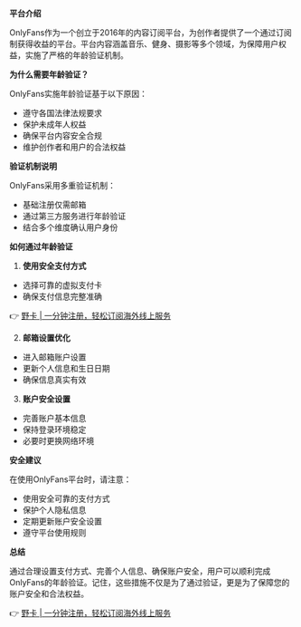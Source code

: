 **平台介绍**

OnlyFans作为一个创立于2016年的内容订阅平台，为创作者提供了一个通过订阅制获得收益的平台。平台内容涵盖音乐、健身、摄影等多个领域，为保障用户权益，实施了严格的年龄验证机制。

**为什么需要年龄验证？**

OnlyFans实施年龄验证基于以下原因：
- 遵守各国法律法规要求
- 保护未成年人权益
- 确保平台内容安全合规
- 维护创作者和用户的合法权益

**验证机制说明**

OnlyFans采用多重验证机制：
- 基础注册仅需邮箱
- 通过第三方服务进行年龄验证
- 结合多个维度确认用户身份

**如何通过年龄验证**

1. **使用安全支付方式**
- 选择可靠的虚拟支付卡
- 确保支付信息完整准确

👉 [野卡 | 一分钟注册，轻松订阅海外线上服务](https://bit.ly/bewildcard)

2. **邮箱设置优化**
- 进入邮箱账户设置
- 更新个人信息和生日日期
- 确保信息真实有效

3. **账户安全设置**
- 完善账户基本信息
- 保持登录环境稳定
- 必要时更换网络环境

**安全建议**

在使用OnlyFans平台时，请注意：
- 使用安全可靠的支付方式
- 保护个人隐私信息
- 定期更新账户安全设置
- 遵守平台使用规则

**总结**

通过合理设置支付方式、完善个人信息、确保账户安全，用户可以顺利完成OnlyFans的年龄验证。记住，这些措施不仅是为了通过验证，更是为了保障您的账户安全和合法权益。

👉 [野卡 | 一分钟注册，轻松订阅海外线上服务](https://bit.ly/bewildcard)
